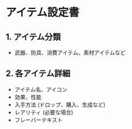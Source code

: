 # アイテム設定書

## 1. アイテム分類
- 武器、防具、消費アイテム、素材アイテムなど

## 2. 各アイテム詳細
- アイテム名、アイコン
- 効果、性能
- 入手方法 (ドロップ、購入、生成など)
- レアリティ (必要な場合)
- フレーバーテキスト 